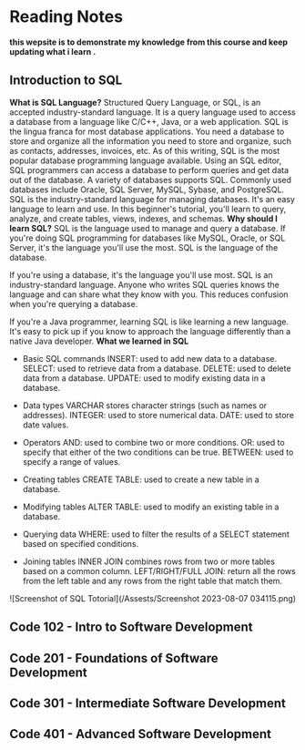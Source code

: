 # Reading Notes

**this wepsite is to demonstrate my knowledge from this course and keep updating what i learn .**

## Introduction to SQL 
**What is SQL Language?**
Structured Query Language, or SQL, is an accepted industry-standard language. It is a query language used to access a database from a language like C/C++, Java, or a web application. SQL is the lingua franca for most database applications. You need a database to store and organize all the information you need to store and organize, such as contacts, addresses, invoices, etc. As of this writing, SQL is the most popular database programming language available.
Using an SQL editor, SQL programmers can access a database to perform queries and get data out of the database. A variety of databases supports SQL. Commonly used databases include Oracle, SQL Server, MySQL, Sybase, and PostgreSQL.
SQL is the industry-standard language for managing databases. It's an easy language to learn and use. In this beginner's tutorial, you'll learn to query, analyze, and create tables, views, indexes, and schemas.
**Why should I learn SQL?**
SQL is the language used to manage and query a database. If you're doing SQL programming for databases like MySQL, Oracle, or SQL Server, it's the language you'll use the most. SQL is the language of the database.

If you're using a database, it's the language you'll use most. SQL is an industry-standard language. Anyone who writes SQL queries knows the language and can share what they know with you. This reduces confusion when you're querying a database.

If you're a Java programmer, learning SQL is like learning a new language. It's easy to pick up if you know to approach the language differently than a native Java developer.
**What we learned in SQL**
- Basic SQL commands
INSERT: used to add new data to a database.
SELECT: used to retrieve data from a database.
DELETE: used to delete data from a database.
UPDATE: used to modify existing data in a database.

- Data types
VARCHAR stores character strings (such as names or addresses).
INTEGER: used to store numerical data.
DATE: used to store date values.

- Operators
AND: used to combine two or more conditions.
OR: used to specify that either of the two conditions can be true.
BETWEEN: used to specify a range of values.

- Creating tables
CREATE TABLE: used to create a new table in a database.

- Modifying tables
ALTER TABLE: used to modify an existing table in a database.

- Querying data
WHERE: used to filter the results of a SELECT statement based on specified conditions.

- Joining tables
INNER JOIN combines rows from two or more tables based on a common column.
LEFT/RIGHT/FULL JOIN: return all the rows from the left table and any rows from the right table that match them.

![Screenshot of SQL Totorial](/Assests/Screenshot 2023-08-07 034115.png)

## Code 102 - Intro to Software Development

## Code 201 - Foundations of Software Development

## Code 301 - Intermediate Software Development

## Code 401 - Advanced Software Development
